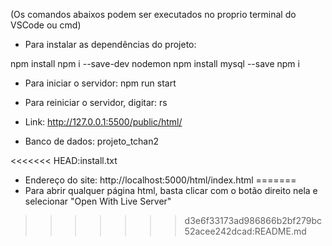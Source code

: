 (Os comandos abaixos podem ser executados no proprio terminal do VSCode ou cmd)

- Para instalar as dependências do projeto:

npm install
npm i --save-dev nodemon
npm install mysql --save
npm i

- Para iniciar o servidor:
npm run start 

- Para reiniciar o servidor, digitar:
rs

- Link: http://127.0.0.1:5500/public/html/

- Banco de dados: projeto_tchan2


<<<<<<< HEAD:install.txt
- Endereço do site: 
http://localhost:5000/html/index.html
=======
- Para abrir qualquer página html, basta clicar com o botão direito nela e selecionar "Open With Live Server"
>>>>>>> d3e6f33173ad986866b2bf279bc52acee242dcad:README.md
